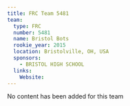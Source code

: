 ```yaml
---
title: FRC Team 5481
team:
  type: FRC
  number: 5481
  name: Bristol Bots
  rookie_year: 2015
  location: Bristolville, OH, USA
  sponsors:
    - BRISTOL HIGH SCHOOL
  links:
    Website: 
---
```

No content has been added for this team